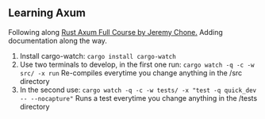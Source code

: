 ## Learning Axum

Following along [Rust Axum Full Course by Jeremy Chone.](https://youtu.be/XZtlD_m59sM?si=RjQ9oBaOAN_DLEDh)
Adding documentation along the way.

1. Install cargo-watch: 
   `cargo install cargo-watch`
2. Use two terminals to develop, in the first one run:
	`cargo watch -q -c -w src/ -x run` Re-compiles everytime you change anything in the /src directory
3. In the second use:
	`cargo watch -q -c -w tests/ -x "test -q quick_dev -- --nocapture"` Runs a test everytime you change
	anything in the /tests directory
